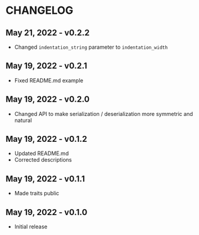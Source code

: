 # CHANGELOG

## May 21, 2022 - v0.2.2

- Changed `indentation_string` parameter to `indentation_width`

## May 19, 2022 - v0.2.1

- Fixed README.md example

## May 19, 2022 - v0.2.0

- Changed API to make serialization / deserialization more symmetric and natural

## May 19, 2022 - v0.1.2

- Updated README.md
- Corrected descriptions

## May 19, 2022 - v0.1.1

- Made traits public

## May 19, 2022 - v0.1.0

- Initial release
